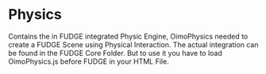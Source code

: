 # Physics
Contains the in FUDGE integrated Physic Engine, OimoPhysics needed to create a FUDGE Scene using Physical Interaction.
The actual integration can be found in the FUDGE Core Folder. But to use it you have to load OimoPhysics.js before FUDGE in your HTML File.